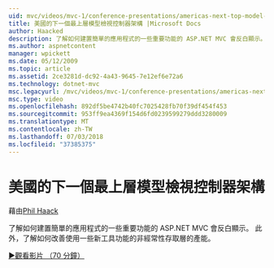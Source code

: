 ```yaml
---
uid: mvc/videos/mvc-1/conference-presentations/americas-next-top-model-view-controller-framework
title: 美國的下一個最上層模型檢視控制器架構 |Microsoft Docs
author: Haacked
description: 了解如何建置簡單的應用程式的一些重要功能的 ASP.NET MVC 會反白顯示。 此外，了解如何提升產能使用的一些...
ms.author: aspnetcontent
manager: wpickett
ms.date: 05/12/2009
ms.topic: article
ms.assetid: 2ce3281d-dc92-4a43-9645-7e12ef6e72a6
ms.technology: dotnet-mvc
msc.legacyurl: /mvc/videos/mvc-1/conference-presentations/americas-next-top-model-view-controller-framework
msc.type: video
ms.openlocfilehash: 892df5be4742b40fc7025428fb70f39df454f453
ms.sourcegitcommit: 953ff9ea4369f154d6fd0239599279ddd3280009
ms.translationtype: MT
ms.contentlocale: zh-TW
ms.lasthandoff: 07/03/2018
ms.locfileid: "37385375"
---
```

<a name="americas-next-top-model-view-controller-framework"></a>美國的下一個最上層模型檢視控制器架構
====================
藉由[Phil Haack](https://github.com/Haacked)

了解如何建置簡單的應用程式的一些重要功能的 ASP.NET MVC 會反白顯示。 此外，了解如何改善使用一些新工具功能的非經常性存取層的產能。

[&#9654;觀看影片 （70 分鐘）](https://channel9.msdn.com/Blogs/ASP-NET-Site-Videos/americas-next-top-model-view-controller-framework)
